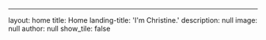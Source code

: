 ---
layout: home
title: Home
landing-title: 'I'm Christine.'
description: null
image: null
author: null
show_tile: false
